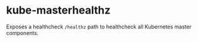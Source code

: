 # kube-masterhealthz

Exposes a healthcheck `/healthz` path to healthcheck all Kubernetes master components.